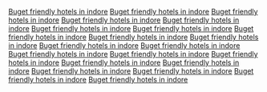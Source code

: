 <a href="https://images.google.bt/url?q=https://sunvilla.in/">Buget friendly hotels in indore</a>
<a href="https://maps.google.bt/url?q=https://sunvilla.in/">Buget friendly hotels in indore</a>
<a href="https://www.google.vg/url?q=https://sunvilla.in/">Buget friendly hotels in indore</a>
<a href="https://www.google.mv/url?q=https://sunvilla.in/">Buget friendly hotels in indore</a>
<a href="https://images.google.co.ao/url?q=https://sunvilla.in/">Buget friendly hotels in indore</a>
<a href="https://maps.google.co.ao/url?q=https://sunvilla.in/">Buget friendly hotels in indore</a>
<a href="https://images.google.cg/url?q=https://sunvilla.in/">Buget friendly hotels in indore</a>
<a href="https://maps.google.is/url?q=https://sunvilla.in/">Buget friendly hotels in indore</a>
<a href="https://www.google.com.fj/url?q=https://sunvilla.in/">Buget friendly hotels in indore</a>
<a href="https://images.google.nr/url?q=https://sunvilla.in/">Buget friendly hotels in indore</a>
<a href="https://maps.google.nr/url?q=https://sunvilla.in/">Buget friendly hotels in indore</a>
<a href="https://images.google.cv/url?q=https://sunvilla.in/">Buget friendly hotels in indore</a>
<a href="https://www.google.co.ls/url?q=https://sunvilla.in/">Buget friendly hotels in indore</a>
<a href="https://www.google.sm/url?q=https://sunvilla.in/">Buget friendly hotels in indore</a>
<a href="https://images.google.com.ni/url?q=https://sunvilla.in">Buget friendly hotels in indore</a>
<a href="https://maps.google.com.ni/url?q=https://sunvilla.in">Buget friendly hotels in indore</a>
<a href="https://images.google.dz/url?q=https://sunvilla.in">Buget friendly hotels in indore</a>
<a href="https://images.google.com.gt/url?q=https://sunvilla.in/">Buget friendly hotels in indore</a>
<a href="https://www.google.nr/url?q=https://sunvilla.in/">Buget friendly hotels in indore</a>
<a href="https://images.google.gy/url?q=https://sunvilla.in/">Buget friendly hotels in indore</a>
<a href="https://maps.google.gy/url?q=https://sunvilla.in/">Buget friendly hotels in indore</a>
